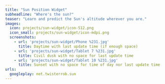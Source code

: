 ```yaml
---
title: "Sun Position Widget"
subheadline: "Where's the sun?"
teaser: "Learn and predict the Sun's altitude wherever you are."
images:
  icon: projects/sun-widget/icon-512.png
  icon_small: projects/sun-widget/icon-mdpi.png
  screenshots:
    - url: 'projects/sun-widget/Phone %231.jpg'
      title: Daytime with last update time (if enough space)
    - url: 'projects/sun-widget/Tablet 7 %231.jpg'
      title: Civil dusk with no space for last update time
    - url: 'projects/sun-widget/Tablet 10 %231.jpg'
      title: Sunset with no space for time of day nor last update time
urls:
  googleplay: net.twisterrob.sun
---
```

